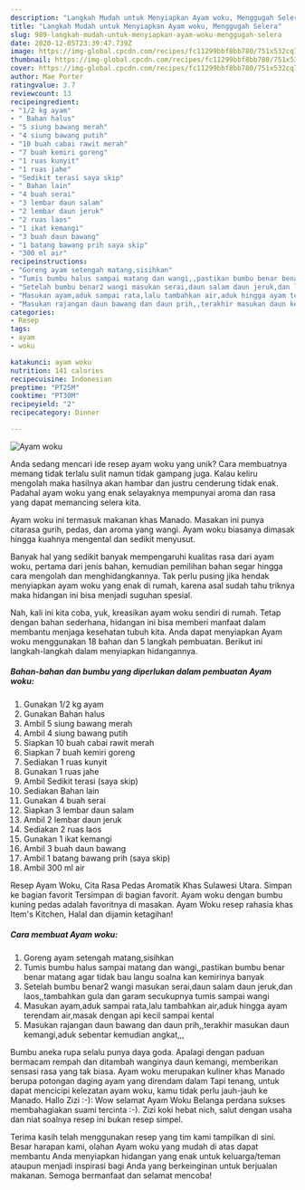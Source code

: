 ```yaml
---
description: "Langkah Mudah untuk Menyiapkan Ayam woku, Menggugah Selera"
title: "Langkah Mudah untuk Menyiapkan Ayam woku, Menggugah Selera"
slug: 989-langkah-mudah-untuk-menyiapkan-ayam-woku-menggugah-selera
date: 2020-12-05T23:39:47.739Z
image: https://img-global.cpcdn.com/recipes/fc11299bbf8bb780/751x532cq70/ayam-woku-foto-resep-utama.jpg
thumbnail: https://img-global.cpcdn.com/recipes/fc11299bbf8bb780/751x532cq70/ayam-woku-foto-resep-utama.jpg
cover: https://img-global.cpcdn.com/recipes/fc11299bbf8bb780/751x532cq70/ayam-woku-foto-resep-utama.jpg
author: Mae Porter
ratingvalue: 3.7
reviewcount: 13
recipeingredient:
- "1/2 kg ayam"
- " Bahan halus"
- "5 siung bawang merah"
- "4 siung bawang putih"
- "10 buah cabai rawit merah"
- "7 buah kemiri goreng"
- "1 ruas kunyit"
- "1 ruas jahe"
- "Sedikit terasi saya skip"
- " Bahan lain"
- "4 buah serai"
- "3 lembar daun salam"
- "2 lembar daun jeruk"
- "2 ruas laos"
- "1 ikat kemangi"
- "3 buah daun bawang"
- "1 batang bawang prih saya skip"
- "300 ml air"
recipeinstructions:
- "Goreng ayam setengah matang,sisihkan"
- "Tumis bumbu halus sampai matang dan wangi,,pastikan bumbu benar benar matang agar tidak bau langu soalna kan kemirinya banyak"
- "Setelah bumbu benar2 wangi masukan serai,daun salam daun jeruk,dan laos,,tambahkan gula dan garam secukupnya tumis sampai wangi"
- "Masukan ayam,aduk sampai rata,lalu tambahkan air,aduk hingga ayam terendam air,masak dengan api kecil sampai kental"
- "Masukan rajangan daun bawang dan daun prih,,terakhir masukan daun kemangi,aduk sebentar kemudian angkat,,,"
categories:
- Resep
tags:
- ayam
- woku

katakunci: ayam woku 
nutrition: 141 calories
recipecuisine: Indonesian
preptime: "PT25M"
cooktime: "PT30M"
recipeyield: "2"
recipecategory: Dinner

---
```



![Ayam woku](https://img-global.cpcdn.com/recipes/fc11299bbf8bb780/751x532cq70/ayam-woku-foto-resep-utama.jpg)

Anda sedang mencari ide resep ayam woku yang unik? Cara membuatnya memang tidak terlalu sulit namun tidak gampang juga. Kalau keliru mengolah maka hasilnya akan hambar dan justru cenderung tidak enak. Padahal ayam woku yang enak selayaknya mempunyai aroma dan rasa yang dapat memancing selera kita.

Ayam woku ini termasuk makanan khas Manado. Masakan ini punya citarasa gurih, pedas, dan aroma yang wangi. Ayam woku biasanya dimasak hingga kuahnya mengental dan sedikit menyusut.

Banyak hal yang sedikit banyak mempengaruhi kualitas rasa dari ayam woku, pertama dari jenis bahan, kemudian pemilihan bahan segar hingga cara mengolah dan menghidangkannya. Tak perlu pusing jika hendak menyiapkan ayam woku yang enak di rumah, karena asal sudah tahu triknya maka hidangan ini bisa menjadi suguhan spesial.


Nah, kali ini kita coba, yuk, kreasikan ayam woku sendiri di rumah. Tetap dengan bahan sederhana, hidangan ini bisa memberi manfaat dalam membantu menjaga kesehatan tubuh kita. Anda dapat menyiapkan Ayam woku menggunakan 18 bahan dan 5 langkah pembuatan. Berikut ini langkah-langkah dalam menyiapkan hidangannya.

<!--inarticleads1-->

##### Bahan-bahan dan bumbu yang diperlukan dalam pembuatan Ayam woku:

1. Gunakan 1/2 kg ayam
1. Gunakan  Bahan halus
1. Ambil 5 siung bawang merah
1. Ambil 4 siung bawang putih
1. Siapkan 10 buah cabai rawit merah
1. Siapkan 7 buah kemiri goreng
1. Sediakan 1 ruas kunyit
1. Gunakan 1 ruas jahe
1. Ambil Sedikit terasi (saya skip)
1. Sediakan  Bahan lain
1. Gunakan 4 buah serai
1. Siapkan 3 lembar daun salam
1. Ambil 2 lembar daun jeruk
1. Sediakan 2 ruas laos
1. Gunakan 1 ikat kemangi
1. Ambil 3 buah daun bawang
1. Ambil 1 batang bawang prih (saya skip)
1. Ambil 300 ml air


Resep Ayam Woku, Cita Rasa Pedas Aromatik Khas Sulawesi Utara. Simpan ke bagian favorit Tersimpan di bagian favorit. Ayam woku dengan bumbu kuning pedas adalah favoritnya di masakan. Ayam Woku resep rahasia khas Item&#39;s Kitchen, Halal dan dijamin ketagihan! 

<!--inarticleads2-->

##### Cara membuat Ayam woku:

1. Goreng ayam setengah matang,sisihkan
1. Tumis bumbu halus sampai matang dan wangi,,pastikan bumbu benar benar matang agar tidak bau langu soalna kan kemirinya banyak
1. Setelah bumbu benar2 wangi masukan serai,daun salam daun jeruk,dan laos,,tambahkan gula dan garam secukupnya tumis sampai wangi
1. Masukan ayam,aduk sampai rata,lalu tambahkan air,aduk hingga ayam terendam air,masak dengan api kecil sampai kental
1. Masukan rajangan daun bawang dan daun prih,,terakhir masukan daun kemangi,aduk sebentar kemudian angkat,,,


Bumbu aneka rupa selalu punya daya goda. Apalagi dengan paduan bermacam rempah dan ditambah wanginya daun kemangi, memberikan sensasi rasa yang tak biasa. Ayam woku merupakan kuliner khas Manado berupa potongan daging ayam yang direndam dalam Tapi tenang, untuk dapat mencicipi kelezatan ayam woku, kamu tidak perlu jauh-jauh ke Manado. Hallo Zizi :-): Wow selamat Ayam Woku Belanga perdana sukses membahagiakan suami tercinta :-). Zizi koki hebat nich, salut dengan usaha dan niat soalnya resep ini bukan resep simpel. 

Terima kasih telah menggunakan resep yang tim kami tampilkan di sini. Besar harapan kami, olahan Ayam woku yang mudah di atas dapat membantu Anda menyiapkan hidangan yang enak untuk keluarga/teman ataupun menjadi inspirasi bagi Anda yang berkeinginan untuk berjualan makanan. Semoga bermanfaat dan selamat mencoba!
